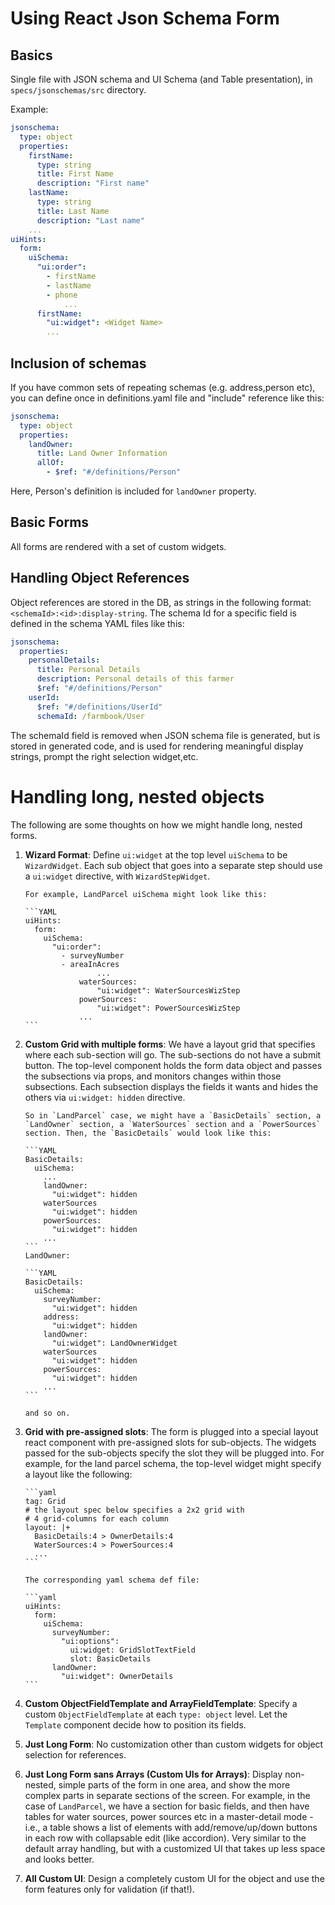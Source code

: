 # Using React Json Schema Form

## Basics

Single file with JSON schema and UI Schema (and Table presentation),
in `specs/jsonschemas/src` directory.

Example:

```YAML
jsonschema:
  type: object
  properties:
    firstName:
      type: string
      title: First Name
      description: "First name"
    lastName:
      type: string
      title: Last Name
      description: "Last name"
    ...
uiHints:
  form:
    uiSchema:
      "ui:order":
        - firstName
        - lastName
        - phone
            ...
      firstName:
        "ui:widget": <Widget Name>
        ...
```

## Inclusion of schemas

If you have common sets of repeating schemas (e.g. address,person
etc), you can define once in definitions.yaml file and "include"
reference like this:

```YAML
jsonschema:
  type: object
  properties:
    landOwner:
      title: Land Owner Information
      allOf:
        - $ref: "#/definitions/Person"
```

Here, Person's definition is included for `landOwner` property.

## Basic Forms

All forms are rendered with a set of custom widgets.

## Handling Object References

Object references are stored in the DB, as strings in the following
format: `<schemaId>:<id>:display-string`. The schema Id for a
specific field is defined in the schema YAML files like this:

```YAML
jsonschema:
  properties:
    personalDetails:
      title: Personal Details
      description: Personal details of this farmer
      $ref: "#/definitions/Person"
    userId:
      $ref: "#/definitions/UserId"
      schemaId: /farmbook/User
```

The schemaId field is removed when JSON schema file is generated, but
is stored in generated code, and is used for rendering meaningful
display strings, prompt the right selection widget,etc.

# Handling long, nested objects

The following are some thoughts on how we might handle long, nested
forms.

1.  **Wizard Format**: Define `ui:widget` at the top level `uiSchema`
    to be `WizardWidget`. Each sub object that goes into a separate step
    should use a `ui:widget` directive, with `WizardStepWidget`.

        For example, LandParcel uiSchema might look like this:

        ```YAML
        uiHints:
          form:
            uiSchema:
              "ui:order":
                - surveyNumber
                - areaInAcres
                        ...
                    waterSources:
                        "ui:widget": WaterSourcesWizStep
                    powerSources:
                        "ui:widget": PowerSourcesWizStep
                    ...
        ```

2.  **Custom Grid with multiple forms**: We have a layout grid that
    specifies where each sub-section will go. The sub-sections do not have
    a submit button. The top-level component holds the form data object
    and passes the subsections via props, and monitors changes within
    those subsections. Each subsection displays the fields it wants and
    hides the others via `ui:widget: hidden` directive.

        So in `LandParcel` case, we might have a `BasicDetails` section, a
        `LandOwner` section, a `WaterSources` section and a `PowerSources`
        section. Then, the `BasicDetails` would look like this:

        ```YAML
        BasicDetails:
          uiSchema:
            ...
            landOwner:
              "ui:widget": hidden
            waterSources
              "ui:widget": hidden
            powerSources:
              "ui:widget": hidden
            ...
        ```
        LandOwner:

        ```YAML
        BasicDetails:
          uiSchema:
            surveyNumber:
              "ui:widget": hidden
            address:
              "ui:widget": hidden
            landOwner:
              "ui:widget": LandOwnerWidget
            waterSources
              "ui:widget": hidden
            powerSources:
              "ui:widget": hidden
            ...
        ```

        and so on.

3.  **Grid with pre-assigned slots**: The form is plugged into a
    special layout react component with pre-assigned slots for
    sub-objects. The widgets passed for the sub-objects specify the slot
    they will be plugged into. For example, for the land parcel schema,
    the top-level widget might specify a layout like the following:

        ```yaml
        tag: Grid
        # the layout spec below specifies a 2x2 grid with
        # 4 grid-columns for each column
        layout: |+
          BasicDetails:4 > OwnerDetails:4
          WaterSources:4 > PowerSources:4
          ...
        ```

        The corresponding yaml schema def file:

        ```yaml
        uiHints:
          form:
            uiSchema:
              surveyNumber:
                "ui:options":
                  ui:widget: GridSlotTextField
                  slot: BasicDetails
              landOwner:
                "ui:widget": OwnerDetails
        ```

4.  **Custom ObjectFieldTemplate and ArrayFieldTemplate**: Specify a
    custom `ObjectFieldTemplate` at each `type: object` level. Let the
    `Template` component decide how to position its fields.

5.  **Just Long Form**: No customization other than custom widgets for
    object selection for references.

6.  **Just Long Form sans Arrays (Custom UIs for Arrays)**: Display
    non-nested, simple parts of the form in one area, and show the more
    complex parts in separate sections of the screen. For example, in the
    case of `LandParcel`, we have a section for basic fields, and then
    have tables for water sources, power sources etc in a master-detail
    mode - i.e., a table shows a list of elements with add/remove/up/down
    buttons in each row with collapsable edit (like accordion). Very
    similar to the default array handling, but with a customized UI that
    takes up less space and looks better.

7.  **All Custom UI**: Design a completely custom UI for the object and
    use the form features only for validation (if that!).

